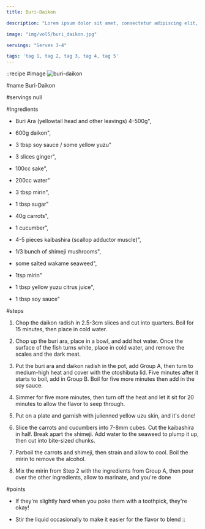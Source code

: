 ```yaml
---
title: Buri-Daikon

description: "Lorem ipsum dolor sit amet, consectetur adipiscing elit, sed do eiusmod tempor incididunt ut labore et dolore magna aliqua. Tincidunt eget nullam non nisi est sit amet facilisis."

image: "img/vol5/buri_daikon.jpg"

servings: "Serves 3-4"

tags: 'tag 1, tag 2, tag 3, tag 4, tag 5'
---
```


::recipe
#image
![buri-daikon](/img/vol5/buri_daikon.jpg)

#name
Buri-Daikon

#servings
null

#ingredients
- Buri Ara (yellowtail head and other leavings) 4-500g",
- 600g daikon",
- 3 tbsp soy sauce / some yellow yuzu"

- 3 slices ginger",
- 100cc sake",
- 200cc water"

- 3 tbsp mirin",
- 1 tbsp sugar"

- 40g carrots",
- 1 cucumber",
- 4-5 pieces kaibashira (scallop adductor muscle)",
- 1/3 bunch of shimeji mushrooms",
- some salted wakame seaweed",
- 1tsp mirin"

- 1 tbsp yellow yuzu citrus juice",
- 1 tbsp soy sauce"


#steps
1. Chop the daikon radish in 2.5-3cm slices and cut into quarters. Boil for 15 minutes, then place in cold water.

2. Chop up the buri ara, place in a bowl, and add hot water. Once the surface of the fish turns white, place in cold water, and remove the scales and the dark meat.

3. Put the buri ara and daikon radish in the pot, add Group A, then turn to medium-high heat and cover with the otoshibuta lid. Five minutes after it starts to boil, add in Group B. Boil for five more minutes then add in the soy sauce.

4. Simmer for five more minutes, then turn off the heat and let it sit for 20 minutes to allow the flavor to seep through.

5. Put on a plate and garnish with julienned yellow uzu skin, and it's done!

6. Slice the carrots and cucumbers into 7-8mm cubes. Cut the kaibashira in half. Break apart the shimeji. Add water to the seaweed to plump it up, then cut into bite-sized chunks.

7. Parboil the carrots and shimeji, then strain and allow to cool. Boil the mirin to remove the alcohol.

8. Mix the mirin from Step 2 with the ingredients from Group A, then pour over the other ingredients, allow to marinate, and you're done


#points
- If they're slightly hard when you poke them with a toothpick, they're okay!

- Stir the liquid occasionally to make it easier for the flavor to blend
::